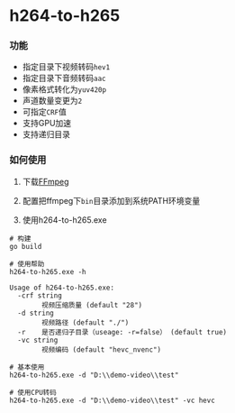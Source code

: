 # h264-to-h265

### 功能

- 指定目录下视频转码`hev1`
- 指定目录下音频转码`aac`
- 像素格式转化为`yuv420p`
- 声道数量变更为`2`
- 可指定`CRF`值
- 支持GPU加速
- 支持递归目录

### 如何使用

1. 下载[FFmpeg](https://www.gyan.dev/ffmpeg/builds/)

2. 配置把ffmpeg下`bin`目录添加到系统PATH环境变量

3. 使用h264-to-h265.exe

```
# 构建
go build

# 使用帮助
h264-to-h265.exe -h

Usage of h264-to-h265.exe:
  -crf string
        视频压缩质量 (default "28")
  -d string
        视频路径 (default "./")
  -r    是否递归子目录（useage: -r=false） (default true)
  -vc string
        视频编码 (default "hevc_nvenc")

# 基本使用
h264-to-h265.exe -d "D:\\demo-video\\test"

# 使用CPU转码
h264-to-h265.exe -d "D:\\demo-video\\test" -vc hevc
```